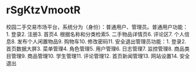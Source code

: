 # rSgKtzVmootR
校园二手交易市场平台，系统分为（身份）：普通用户、管理员。普通用户功能：1. 登录2. 注册3. 首页4. 根据名称和分类检索5. 二手物品详情页6. 评论区7. 个人信息8. 发布个人闲置物品9. 购物车10. 修改密码11. 安全退出管理员功能：1. 登录2. 首页数据大屏3. 菜单管理4. 角色管理5. 用户管理6. 日志管理7. 监控管理8. 商品类目管理9. 商品管理10. 学生管理11. 评论管理12. 首页新闻管理13. 网站设置14. 安全退出 
